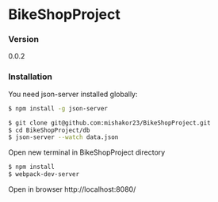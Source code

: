 # BikeShopProject

### Version
0.0.2

### Installation

You need json-server installed globally:

```sh
$ npm install -g json-server
```

```sh
$ git clone git@github.com:mishakor23/BikeShopProject.git
$ cd BikeShopProject/db
$ json-server --watch data.json
```
Open new terminal in BikeShopProject directory
```sh
$ npm install
$ webpack-dev-server
```

Open in browser http://localhost:8080/


